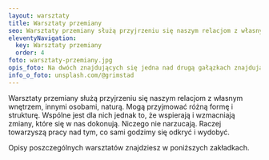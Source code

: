 ```yaml
---
layout: warsztaty
title: Warsztaty przemiany
seo: Warsztaty przemiany służą przyjrzeniu się naszym relacjom z własnym wnętrzem, innymi osobami, naturą. Wspierają i wzmacniają zmiany, które się w nas dokonują.
eleventyNavigation:
  key: Warsztaty przemiany
  order: 4
foto: warsztaty-przemiany.jpg
opis_foto: Na dwóch znajdujących się jedna nad drugą gałązkach znajdują się kokony motyli. Na niższej z gałązek przysiadł motyl, który przeszedł już metamorfozę.
info_o_foto: unsplash.com/@grimstad
---
```

Warsztaty przemiany służą przyjrzeniu się naszym relacjom z własnym wnętrzem, innymi osobami, naturą. Mogą przyjmować różną formę i strukturę. Wspólne jest dla nich jednak to, że wspierają i wzmacniają zmiany, które się w nas dokonują. Niczego nie narzucają. Raczej towarzyszą pracy nad tym, co sami godzimy się odkryć i wydobyć.

Opisy poszczególnych warsztatów znajdziesz w poniższych zakładkach.